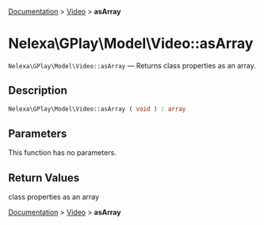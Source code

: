 [Documentation](../../README.md) > [Video](README.md) > **asArray**

# Nelexa\GPlay\Model\Video::asArray
`Nelexa\GPlay\Model\Video::asArray` — Returns class properties as an array.

## Description
```php
Nelexa\GPlay\Model\Video::asArray ( void ) : array
```

## Parameters
This function has no parameters.

## Return Values
class properties as an array

[Documentation](../../README.md) > [Video](README.md) > **asArray**
